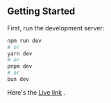 ## Getting Started

First, run the development server:

```bash
npm run dev
# or
yarn dev
# or
pnpm dev
# or
bun dev
```

Here's the [Live link](https://edu-bliss-adityas-projects-c1f1111c.vercel.app/) .
